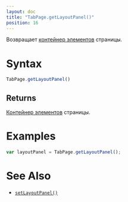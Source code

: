 ```yaml
---
layout: doc
title: "TabPage.getLayoutPanel()"
position: 16
---
```


Возвращает [контейнер элементов](../../../) страницы.

# Syntax

```js
TabPage.getLayoutPanel()
```

## Returns

[Контейнер элементов](../../../) страницы.

# Examples

```js
var layoutPanel = TabPage.getLayoutPanel();
```

# See Also

* [`setLayoutPanel()`](../TabPage.setLayoutPanel/)
